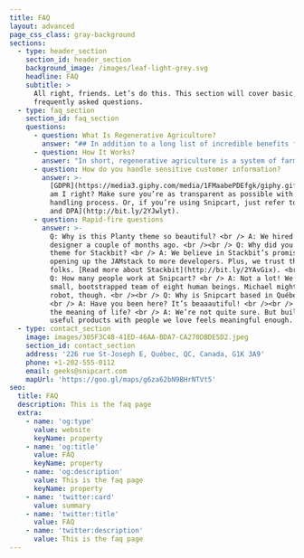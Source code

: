 ```yaml
---
title: FAQ
layout: advanced
page_css_class: gray-background
sections:
  - type: header_section
    section_id: header_section
    background_image: /images/leaf-light-grey.svg
    headline: FAQ
    subtitle: >
      All right, friends. Let’s do this. This section will cover basic,
      frequently asked questions.
  - type: faq_section
    section_id: faq_section
    questions:
      - question: What Is Regenerative Agriculture?
        answer: "## In addition to a long list of incredible benefits for farmers and their crops, regenerative agriculture practices help us fight the climate crisis by pulling carbon from the atmosphere and sequestering it in the ground.\n\nWe know that to solve the climate crisis, business as usual will not cut it. Not in electricity production. Not in industry. Not in transportation. And certainly not in agriculture.\n\nThe agriculture sector is one of the biggest emitters of CO2, the greenhouse gas (GHG) most responsible for the changes we are seeing in our climate today. Together with forestry and other land use, agriculture is responsible for just under\_25 percent\_of all human-created GHG emissions.\n\nBut it also has a vital role to play in helping us end this crisis, and create a safe, sustainable future without carbon pollution. One where we can provide our booming world population with fresh, healthy food grown in a sustainable soil ecosystem.\n\nSure, it may seem like a contradiction. So don’t take it from us –\_[take it from the Intergovernmental Panel on Climate Change (IPCC)](https://www.ipcc.ch/site/assets/uploads/2018/02/ipcc_wg3\\_ar5\\_chapter11.pdf): “Leveraging the mitigation potential in the \\[Agriculture, Forestry and Other Land Use] sector is extremely important in meeting emission reduction targets.”\n\nBut how?\n\nWe’ve got two words for you:\_**regenerative agriculture**.\n"
      - question: How It Works?
        answer: "In short, regenerative agriculture is a system of farming principles and practices that seeks to rehabilitate and enhance the entire ecosystem of the farm by placing a heavy premium on soil health with attention also paid to water management, fertilizer use, and more. It is a method of farming that “improves the resources it uses, rather than destroying or depleting them,”\_[according to the Rodale Institute](https://rodaleinstitute.org/wp-content/uploads/rodale-white-paper.pdf).\n\nA great deal of emphasis is placed on looking holistically at the agro-ecosystem. Key techniques include:\n\n*   **Conservation tillage:**\_Plowing and tillage dramatically erode soil and release large amounts of carbon dioxide into the atmosphere. They also can result in the kind of bare or compacted soil that creates a hostile environment for important soil microbes. By adopting low- or no-till practices, farmers minimize physical disturbance of the soil, and over time increase levels of soil organic matter, creating healthier, more resilient environments for plants to thrive, as well as keeping more and more carbon where it belongs.\n\n*   **Diversity:**\_Different plants release different carbohydrates (sugars) through their roots, and various microbes feed on these carbs and return all sorts of different nutrients back to the plant and the soil. By increasing the plant diversity of their fields, farmers help create the rich, varied, and nutrient-dense soils that lead to more productive yields.\n\n*   **Rotation and cover crops:\_**Left exposed to the elements, soil will erode and the nutrients necessary for successful plant growth will either dry out or quite literally wash away. At the same time, planting the same plants in the same location can lead to a buildup of some nutrients and a lack of others. But by rotating crops and deploying cover crops strategically, farms and gardens can infuse soils with more and more (and more diverse) soil organic matter, often while avoiding disease and pest problems naturally. Always remember, bare soil is bad soil.\n\n*   **Mess with it less:**\_In addition to minimizing physical disturbance, regenerative agriculture practitioners also often seek to be cautious about chemical or biological activities that also can damage long-term soil health. Misapplication of fertilizers and other soil amendments can disrupt the natural relationship between microorganisms and plant roots.\n\n*The overriding theme:\_If you take care of your soil, it will take care of you.*\n\n[According to Kiss the Ground](https://kisstheground.com/regenerative-agriculture-partone/), a nonprofit organization devoted to sustainable farming practices that improve soil health, “If regenerative means: ‘renewal, restoration, and growth of cells, organisms, and ecosystems,’ or ‘renewal or restoration of a body, bodily part, or biological system (as in a forest) after injury or as a normal process,’ then regenerative agriculture is agriculture that is doing just that.”\n\nThe benefits of doing so are numerous: Regenerative agriculture practices increase soil biodiversity and organic matter, leading to more resilient soils that can better withstand climate change impacts like flooding and drought. Healthy soils beget strong yields and nutrient-rich crops. It also diminishes erosion and runoff, leading to improved water quality on and off the farm.\n\nImportantly, regenerative agriculture practices also help us fight the climate crisis by pulling carbon from the atmosphere and sequestering it in the ground.\_\n"
      - question: How do you handle sensitive customer information?
        answer: >-
          [GDPR](https://media3.giphy.com/media/1FMaabePDEfgk/giphy.gif?cid=790b76115d1fc3ed7656643632f4131f&rid=giphy.gif),
          am I right? Make sure you’re as transparent as possible with your data
          handling process. Or, if you’re using Snipcart, just refer to [our ToS
          and DPA](http://bit.ly/2YJwlyt).
      - question: Rapid-fire questions
        answer: >-
          Q: Why is this Planty theme so beautiful? <br /> A: We hired our first
          designer a couple of months ago. <br /><br /> Q: Why did you build a
          theme for Stackbit? <br /> A: We believe in Stackbit’s promise of
          opening up the JAMstack to more developers. Plus, we trust these
          folks. [Read more about Stackbit](http://bit.ly/2YAvGix). <br /><br />
          Q: How many people work at Snipcart? <br /> A: Not a lot! We’re a
          small, bootstrapped team of eight human beings. Michael might be a
          robot, though. <br /><br /> Q: Why is Snipcart based in Québec City?
          <br /> A: Have you been here? It’s beaaautiful! <br /><br /> Q: What’s
          the meaning of life? <br /> A: We’re not quite sure. But building
          useful products with people we love feels meaningful enough.
  - type: contact_section
    image: images/305F3C48-41ED-46AA-BDA7-CA270DBDE5D2.jpeg
    section_id: contact_section
    address: '226 rue St-Joseph E, Québec, QC, Canada, G1K 3A9'
    phone: +1-202-555-0112
    email: geeks@snipcart.com
    mapUrl: 'https://goo.gl/maps/g6za62bN9BHrNTVt5'
seo:
  title: FAQ
  description: This is the faq page
  extra:
    - name: 'og:type'
      value: website
      keyName: property
    - name: 'og:title'
      value: FAQ
      keyName: property
    - name: 'og:description'
      value: This is the faq page
      keyName: property
    - name: 'twitter:card'
      value: summary
    - name: 'twitter:title'
      value: FAQ
    - name: 'twitter:description'
      value: This is the faq page
---
```

